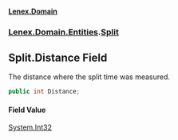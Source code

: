 #### [Lenex.Domain](index.md 'index')
### [Lenex.Domain.Entities](Lenex.Domain.Entities.md 'Lenex.Domain.Entities').[Split](Lenex.Domain.Entities.Split.md 'Lenex.Domain.Entities.Split')

## Split.Distance Field

The distance where the split time was measured.

```csharp
public int Distance;
```

#### Field Value
[System.Int32](https://docs.microsoft.com/en-us/dotnet/api/System.Int32 'System.Int32')